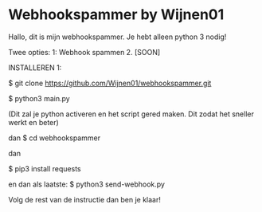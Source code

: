 # Webhookspammer by Wijnen01
Hallo, dit is mijn webhookspammer.
Je hebt alleen python 3 nodig!

Twee opties: 
1: Webhook spammen
2. [SOON]


INSTALLEREN 1:

$ git clone https://github.com/Wijnen01/webhookspammer.git

$ python3 main.py

(Dit zal je python activeren en het script gered maken. Dit zodat het sneller werkt en beter)

dan
$ cd webhookspammer

dan

$ pip3 install requests

en dan als laatste: 
$ python3 send-webhook.py

Volg de rest van de instructie dan ben je klaar!
